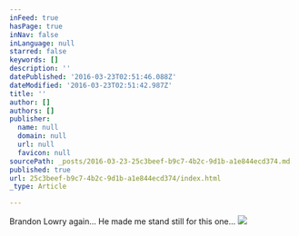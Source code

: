 ```yaml
---
inFeed: true
hasPage: true
inNav: false
inLanguage: null
starred: false
keywords: []
description: ''
datePublished: '2016-03-23T02:51:46.088Z'
dateModified: '2016-03-23T02:51:42.987Z'
title: ''
author: []
authors: []
publisher:
  name: null
  domain: null
  url: null
  favicon: null
sourcePath: _posts/2016-03-23-25c3beef-b9c7-4b2c-9d1b-a1e844ecd374.md
published: true
url: 25c3beef-b9c7-4b2c-9d1b-a1e844ecd374/index.html
_type: Article

---
```

Brandon Lowry again... He made me stand still for this one...
![](https://the-grid-user-content.s3-us-west-2.amazonaws.com/23793273-b609-48b0-b754-89a1bbff555b.jpg)